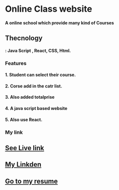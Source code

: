 # Online Class website
#### A online school which  provide many kind of Courses
## Thecnology 
#### : Java Script , React, CSS, Html.
### Features
#### 1. Student can select their course.
#### 2. Corse add in the catr list.
#### 3. Also added totalprise
#### 4. A java script based website
#### 5. Also use React.
### My link
## [See Live link](https://xenodochial-noyce-3703ee.netlify.app/)
## [My Linkden](https://www.linkedin.com/in/mehedi-hassan-emran-70b4421ba/)
## [Go to my resume](https://drive.google.com/file/d/1uj1W7CduVcIUdcWmFcYcy2kj9z51lIwZ/view?usp=sharing)
